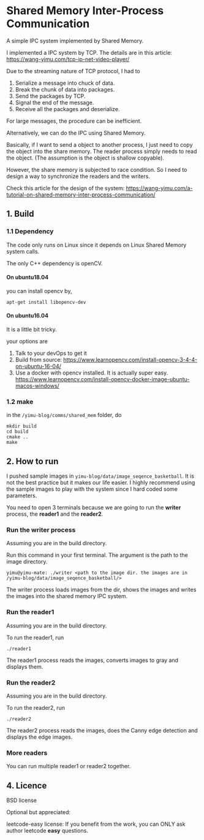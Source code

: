 # Shared Memory Inter-Process Communication

A simple IPC system implemented by Shared Memory.

I implemented a IPC system by TCP. The details are in this article: https://wang-yimu.com/tcp-ip-net-video-player/

Due to the streaming nature of TCP protocol, I had to 

1. Serialize a message into chuck of data.
2. Break the chunk of data into packages.
3. Send the packages by TCP. 
4. Signal the end of the message.
5. Receive all the packages and deserialize.

For large messages, the procedure can be inefficient. 

Alternatively, we can do the IPC using Shared Memory. 

Basically, if I want to send a object to another process, I just need to copy the object into the share memory. The reader process simply needs to read the object. (The assumption is the object is shallow copyable).

However, the share memory is subjected to race condition. So I need to design a way to synchronize the readers and the writers.

Check this article for the design of the system: https://wang-yimu.com/a-tutorial-on-shared-memory-inter-process-communication/

## 1. Build

### 1.1 Dependency

The code only runs on Linux since it depends on Linux Shared Memory system calls.

The only C++ dependency is openCV.

#### On ubuntu18.04 

you can install opencv by,

```
apt-get install libopencv-dev
```

#### On ubuntu16.04 

It is a little bit tricky.

your options are
1. Talk to your devOps to get it
2. Build from source: https://www.learnopencv.com/install-opencv-3-4-4-on-ubuntu-16-04/
3. Use a docker with opencv installed. It is actually super easy. https://www.learnopencv.com/install-opencv-docker-image-ubuntu-macos-windows/

### 1.2 make

in the `/yimu-blog/comms/shared_mem` folder, do

```
mkdir build
cd build
cmake ..
make
```

## 2. How to run

I pushed sample images in `yimu-blog/data/image_seqence_basketball`. It is not the best practice but it makes our life easier. I highly recommend using the sample images to play with the system since I hard coded some parameters.

You need to open 3 terminals because we are going to run the **writer** process, the **reader1** and the **reader2**.

### Run the writer process

Assuming you are in the build directory.

Run this command in your first terminal. The argument is the path to the image directory.

```
yimu@yimu-mate: ./writer <path to the image dir. the images are in /yimu-blog/data/image_seqence_basketball/>
```

The writer process loads images from the dir, shows the images and writes the images into the shared memory IPC system.

### Run the reader1

Assuming you are in the build directory.

To run the reader1, run

```
./reader1
```

The reader1 process reads the images, converts images to gray and displays them.

### Run the reader2

Assuming you are in the build directory.

To run the reader2, run

```
./reader2
```

The reader2 process reads the images, does the Canny edge detection and displays the edge images.

### More readers

You can run multiple reader1 or reader2 together.

## 4. Licence

BSD license

Optional but appreciated: 

leetcode-easy license: If you benefit from the work, you can ONLY ask author leetcode **easy** questions.



